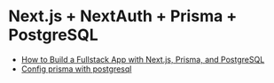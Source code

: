 # Next.js + NextAuth + Prisma + PostgreSQL

* [How to Build a Fullstack App with Next.js, Prisma, and PostgreSQL](https://vercel.com/guides/nextjs-prisma-postgres)
* [Config prisma with postgresql](https://next-auth.js.org/adapters/prisma)
